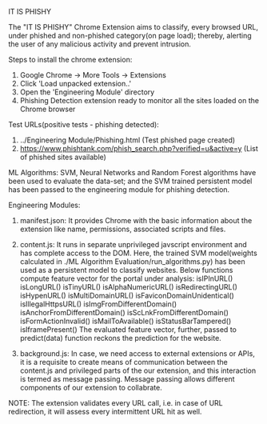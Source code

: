 IT IS PHISHY

The "IT IS PHISHY" Chrome Extension aims to classify, every browsed URL, under phished and non-phished category(on page load); thereby, alerting the user of any malicious activity and prevent intrusion.

Steps to install the chrome extension:
1. Google Chrome -> More Tools -> Extensions
2. Click 'Load unpacked extension..'
3. Open the 'Engineering Module' directory
4. Phishing Detection extension ready to monitor all the sites loaded on the Chrome browser

Test URLs(positive tests - phishing detected):
1. ../Engineering Module/Phishing.html (Test phished page created)
2. https://www.phishtank.com/phish_search.php?verified=u&active=y (List of phished sites available)

ML Algorithms:
SVM, Neural Networks and Random Forest algorithms have been used to evaluate the data-set; and the SVM trained persistent model has been passed to the engineering module for phishing detection.

Engineering Modules:
1. manifest.json:
It provides Chrome with the basic information about the extension like name, permissions, associated scripts and files.

2. content.js:
It runs in separate unprivileged javscript environment and has complete access to the DOM.
Here, the trained SVM model(weights calculated in ./ML Algorithm Evaluation/run_algorithms.py) has been used as a persistent model to classify websites.
Below functions compute feature vector for the portal under analysis:
isIPInURL()
isLongURL()
isTinyURL()
isAlphaNumericURL()
isRedirectingURL()
isHypenURL()
isMultiDomainURL()
isFaviconDomainUnidentical()
isIllegalHttpsURL()
isImgFromDifferentDomain()
isAnchorFromDifferentDomain()
isScLnkFromDifferentDomain()
isFormActionInvalid()
isMailToAvailable()
isStatusBarTampered()
isIframePresent()
The evaluated feature vector, further, passed to predict(data) function reckons the prediction for the website.

3. background.js: 
In case, we need access to external extensions or APIs, it is a requisite to create means of communication between the content.js and privileged parts of the our extension, and this interaction is termed as message passing. Message passing allows different components of our extension to collabrate. 

NOTE: The extension validates every URL call, i.e. in case of URL redirection, it will assess every intermittent URL hit as well.

